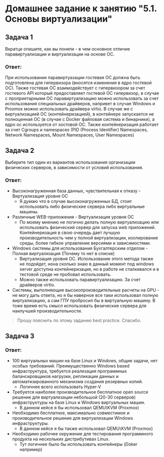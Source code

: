# Домашнее задание к занятию "5.1. Основы виртуализации"
## Задача 1
Вкратце опишите, как вы поняли - в чем основное отличие паравиртуализации и виртуализации на основе ОС.
### Ответ:
При использовании паравиртуазации гостевая ОС должна быть подготовлена для гипервизора (вносятся изменения в ядро гостевой ОС). Также гостевая ОС взаимодействует с гипервизором за счет гостевого API который предоставляет гостевой ОС гипервизор, в случае с проприетарными ОС паравиртуализацию можно использовать за счет использования специальных драйверов, напривет в случае Windows и Proxmox можно использовать драйвера virtio. В случае же с виртуализацией ОС (контейнеризацией), в контейнере запускается не полноценная ОС (в случае с Docker файловая система и бинарники), а ядро ос используется от хостовой ОС. Также контейнеризация работает за счет Cgroups и namespaces (PID (Process Identifier) Namespaces, Network Namespaces, Mount Namespaces, User Namespaces)


## Задача 2
Выберите тип один из вариантов использования организации физических серверов, в зависимости от условий использования.
### Ответ: 
* Высоконагруженная база данных, чувствительная к отказу - Виртуализация уровня ОС
  * Я думаю что в случае высоконагруженных БД, стоит использовать либо физические сервера либо виртуальные машины.
* Различные WEB-приложения - Виртуализация уровня ОС
  * По моему мнению не логично делать полную виртуализацию или использовать физический сервер для запуска web приложений. Контейнеризация в свою очередь дает лучшую производительность чем у полной виртуализации, изолирование среды, более гибкое управление версиями и зависимостями.
* Windows системы для использования Бухгалтерским отделом - Полная виртуализация (Почему то нет в списке)
  * Виртуализация уровня ОС. Использование этого метода также не подойдет, нона сколько знаю в данный момент под windows server доступна контейнеризация, но в работе не сталкивался и в тестовой среде не пробовал использовать.
  * Можно также использовать паравиртуализацию. За счет драйверов virtio.
* Системы, выполняющие высокопроизводительные расчеты на GPU - не могу дать ответа, но я бы наверное все таки использовал полную виртуализацию, а сам ГПУ пробросил бы в виртуальную машину. В тоже время есть смысл использовать физические сервера для наилучшей производительности.

> Прошу пояснить по этому заданию best practice. Спасибо.

## Задача 3
### Ответ:
* 100 виртуальных машин на базе Linux и Windows, общие задачи, нет особых требований. Преимущественно Windows based инфраструктура, требуется реализация программных балансировщиков нагрузки, репликации данных и автоматизированного механизма создания резервных копий.
  * Логичнее всего использовать Hyper-V
* Требуется наиболее производительное бесплатное open source решение для виртуализации небольшой (20-30 серверов) инфраструктуры на базе Linux и Windows виртуальных машин.
  * В данном кейсе я бы использовал QEMU\KVM (Proxmox)
* Необходимо бесплатное, максимально совместимое и производительное решение для виртуализации Windows инфраструктуры.
  * В данном кейсе я бы также использовал QEMU\KVM (Proxmox)
* Необходимо рабочее окружение для тестирования программного продукта на нескольких дистрибутивах Linux.
  * Тут логичнее было бы использовать контейнеры (Doker например)
